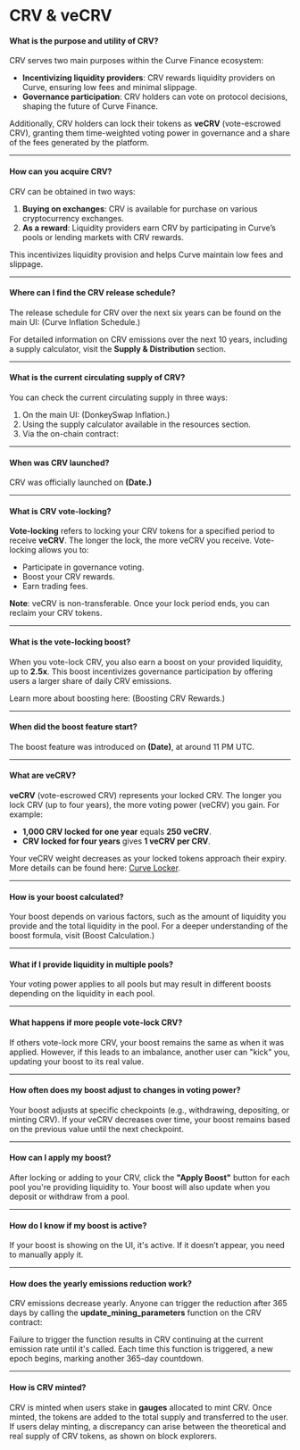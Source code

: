 # CRV & veCRV

#### **What is the purpose and utility of CRV?**

CRV serves two main purposes within the Curve Finance ecosystem:

* **Incentivizing liquidity providers**: CRV rewards liquidity providers on Curve, ensuring low fees and minimal slippage.
* **Governance participation**: CRV holders can vote on protocol decisions, shaping the future of Curve Finance.

Additionally, CRV holders can lock their tokens as **veCRV** (vote-escrowed CRV), granting them time-weighted voting power in governance and a share of the fees generated by the platform.

***

#### **How can you acquire CRV?**

CRV can be obtained in two ways:

1. **Buying on exchanges**: CRV is available for purchase on various cryptocurrency exchanges.
2. **As a reward**: Liquidity providers earn CRV by participating in Curve’s pools or lending markets with CRV rewards.

This incentivizes liquidity provision and helps Curve maintain low fees and slippage.

***

#### **Where can I find the CRV release schedule?**

The release schedule for CRV over the next six years can be found on the main UI: (Curve Inflation Schedule.)

For detailed information on CRV emissions over the next 10 years, including a supply calculator, visit the **Supply & Distribution** section.

***

#### **What is the current circulating supply of CRV?**

You can check the current circulating supply in three ways:

1. On the main UI: (DonkeySwap Inflation.)
2. Using the supply calculator available in the resources section.
3. Via the on-chain contract:&#x20;

***

#### **When was CRV launched?**

CRV was officially launched on **(Date.)**

***

#### **What is CRV vote-locking?**

**Vote-locking** refers to locking your CRV tokens for a specified period to receive **veCRV**. The longer the lock, the more veCRV you receive. Vote-locking allows you to:

* Participate in governance voting.
* Boost your CRV rewards.
* Earn trading fees.

**Note**: veCRV is non-transferable. Once your lock period ends, you can reclaim your CRV tokens.

***

#### **What is the vote-locking boost?**

When you vote-lock CRV, you also earn a boost on your provided liquidity, up to **2.5x**. This boost incentivizes governance participation by offering users a larger share of daily CRV emissions.

Learn more about boosting here: (Boosting CRV Rewards.)

***

#### **When did the boost feature start?**

The boost feature was introduced on **(Date)**, at around 11 PM UTC.

***

#### **What are veCRV?**

**veCRV** (vote-escrowed CRV) represents your locked CRV. The longer you lock CRV (up to four years), the more voting power (veCRV) you gain. For example:

* **1,000 CRV locked for one year** equals **250 veCRV**.
* **CRV locked for four years** gives **1 veCRV per CRV**.

Your veCRV weight decreases as your locked tokens approach their expiry. More details can be found here: [Curve Locker](https://dao.curve.fi/locker).

***

#### **How is your boost calculated?**

Your boost depends on various factors, such as the amount of liquidity you provide and the total liquidity in the pool. For a deeper understanding of the boost formula, visit (Boost Calculation.)

***

#### **What if I provide liquidity in multiple pools?**

Your voting power applies to all pools but may result in different boosts depending on the liquidity in each pool.

***

#### **What happens if more people vote-lock CRV?**

If others vote-lock more CRV, your boost remains the same as when it was applied. However, if this leads to an imbalance, another user can "kick" you, updating your boost to its real value.

***

#### **How often does my boost adjust to changes in voting power?**

Your boost adjusts at specific checkpoints (e.g., withdrawing, depositing, or minting CRV). If your veCRV decreases over time, your boost remains based on the previous value until the next checkpoint.

***

#### **How can I apply my boost?**

After locking or adding to your CRV, click the **"Apply Boost"** button for each pool you're providing liquidity to. Your boost will also update when you deposit or withdraw from a pool.

***

#### **How do I know if my boost is active?**

If your boost is showing on the UI, it's active. If it doesn’t appear, you need to manually apply it.

***

#### **How does the yearly emissions reduction work?**

CRV emissions decrease yearly. Anyone can trigger the reduction after 365 days by calling the **update\_mining\_parameters** function on the CRV contract:&#x20;

Failure to trigger the function results in CRV continuing at the current emission rate until it's called. Each time this function is triggered, a new epoch begins, marking another 365-day countdown.

***

#### **How is CRV minted?**

CRV is minted when users stake in **gauges** allocated to mint CRV. Once minted, the tokens are added to the total supply and transferred to the user. If users delay minting, a discrepancy can arise between the theoretical and real supply of CRV tokens, as shown on block explorers.
